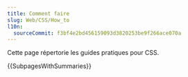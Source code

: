 ```yaml
---
title: Comment faire
slug: Web/CSS/How_to
l10n:
  sourceCommit: f3bf4e2bd456159093d3820253be9f266ace070a
---
```


Cette page répertorie les guides pratiques pour CSS.

{{SubpagesWithSummaries}}
